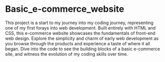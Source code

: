 # Basic_e-commerce_website
This project is a start to my journey into my coding journey, representing one of my first forays into web development. 
Built entirely with HTML and CSS, this e-commerce website showcases the fundamentals of front-end web design.
Explore the simplicity and charm of early web development as you browse through the products and experience a taste of where it all began.
Dive into the code to see the building blocks of a basic e-commerce site, and witness the evolution of my coding skills over time.
